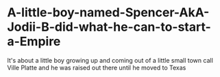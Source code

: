 # A-little-boy-named-Spencer-AkA-Jodii-B-did-what-he-can-to-start-a-Empire
It's about a little boy growing up and coming out of a little small town call Ville Platte and he was raised out there until he moved to Texas
